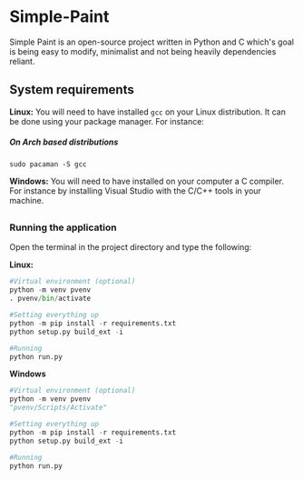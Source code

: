 # Simple-Paint #
Simple Paint is an open-source project written in Python and C which's goal is being easy to modify, minimalist and not being heavily dependencies reliant.<br/>

## System requirements ##
**Linux:** You will need to have installed `gcc` on your Linux distribution. It can be done using your package manager. For instance:
<h5>On Arch based distributions</h5>

```
sudo pacaman -S gcc
```
**Windows:** You will need to have installed on your computer a C compiler. For instance by installing Visual Studio with the C/C++ tools in your machine.

##
### Running the application ###
Open the terminal in the project directory and type the following:

**Linux:**
```py
#Virtual environment (optional)
python -m venv pvenv
. pvenv/bin/activate

#Setting everything up
python -m pip install -r requirements.txt
python setup.py build_ext -i

#Running
python run.py
```

**Windows**
```py
#Virtual environment (optional)
python -m venv pvenv
"pvenv/Scripts/Activate"

#Setting everything up
python -m pip install -r requirements.txt
python setup.py build_ext -i

#Running
python run.py
```

